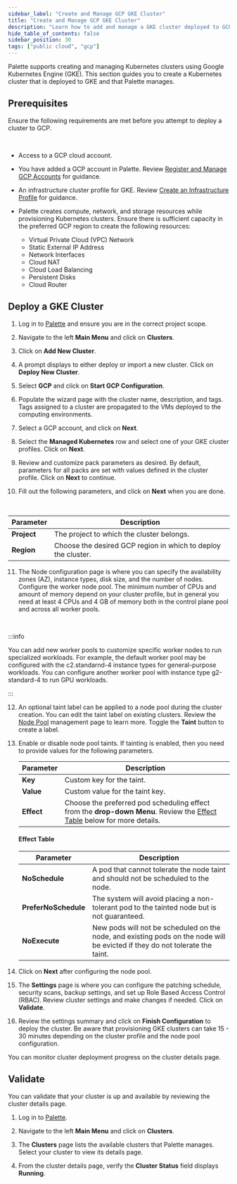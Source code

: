 ```yaml
---
sidebar_label: "Create and Manage GCP GKE Cluster"
title: "Create and Manage GCP GKE Cluster"
description: "Learn how to add and manage a GKE cluster deployed to GCP with Palette."
hide_table_of_contents: false
sidebar_position: 30
tags: ["public cloud", "gcp"]
---
```


Palette supports creating and managing Kubernetes clusters using Google Kubernetes Engine (GKE). This section guides you
to create a Kubernetes cluster that is deployed to GKE and that Palette manages.

## Prerequisites

Ensure the following requirements are met before you attempt to deploy a cluster to GCP.

<br />

- Access to a GCP cloud account.

- You have added a GCP account in Palette. Review
  [Register and Manage GCP Accounts](/clusters/public-cloud/gcp/add-gcp-accounts) for guidance.

- An infrastructure cluster profile for GKE. Review
  [Create an Infrastructure Profile](../../../profiles/cluster-profiles/create-cluster-profiles/create-infrastructure-profile.md)
  for guidance.

- Palette creates compute, network, and storage resources while provisioning Kubernetes clusters. Ensure there is
  sufficient capacity in the preferred GCP region to create the following resources:
  - Virtual Private Cloud (VPC) Network
  - Static External IP Address
  - Network Interfaces
  - Cloud NAT
  - Cloud Load Balancing
  - Persistent Disks
  - Cloud Router

## Deploy a GKE Cluster

1. Log in to [Palette](https://console.spectrocloud.com) and ensure you are in the correct project scope.

2. Navigate to the left **Main Menu** and click on **Clusters**.

3. Click on **Add New Cluster**.

4. A prompt displays to either deploy or import a new cluster. Click on **Deploy New Cluster**.

5. Select **GCP** and click on **Start GCP Configuration**.

6. Populate the wizard page with the cluster name, description, and tags. Tags assigned to a cluster are propagated to
   the VMs deployed to the computing environments.

7. Select a GCP account, and click on **Next**.

8. Select the **Managed Kubernetes** row and select one of your GKE cluster profiles. Click on **Next**.

9. Review and customize pack parameters as desired. By default, parameters for all packs are set with values defined in
   the cluster profile. Click on **Next** to continue.

10. Fill out the following parameters, and click on **Next** when you are done.

<br />

| Parameter   | Description                                                   |
| ----------- | ------------------------------------------------------------- |
| **Project** | The project to which the cluster belongs.                     |
| **Region**  | Choose the desired GCP region in which to deploy the cluster. |

11. The Node configuration page is where you can specify the availability zones (AZ), instance types, disk size, and the
    number of nodes. Configure the worker node pool. The minimum number of CPUs and amount of memory depend on your
    cluster profile, but in general you need at least 4 CPUs and 4 GB of memory both in the control plane pool and
    across all worker pools.

<br />

:::info

You can add new worker pools to customize specific worker nodes to run specialized workloads. For example, the default
worker pool may be configured with the c2.standarnd-4 instance types for general-purpose workloads. You can configure
another worker pool with instance type g2-standard-4 to run GPU workloads.

:::

12. An optional taint label can be applied to a node pool during the cluster creation. You can edit the taint label on
    existing clusters. Review the [Node Pool](../../cluster-management/node-pool.md) management page to learn more.
    Toggle the **Taint** button to create a label.

13. Enable or disable node pool taints. If tainting is enabled, then you need to provide values for the following
    parameters.

    | **Parameter** | **Description**                                                                                                                                                 |
    | ------------- | --------------------------------------------------------------------------------------------------------------------------------------------------------------- |
    | **Key**       | Custom key for the taint.                                                                                                                                       |
    | **Value**     | Custom value for the taint key.                                                                                                                                 |
    | **Effect**    | Choose the preferred pod scheduling effect from the **drop-down Menu**. Review the [Effect Table](create-gcp-iaas-cluster#effect-table) below for more details. |

    #### Effect Table

    | **Parameter**        | **Description**                                                                                                              |
    | -------------------- | ---------------------------------------------------------------------------------------------------------------------------- |
    | **NoSchedule**       | A pod that cannot tolerate the node taint and should not be scheduled to the node.                                           |
    | **PreferNoSchedule** | The system will avoid placing a non-tolerant pod to the tainted node but is not guaranteed.                                  |
    | **NoExecute**        | New pods will not be scheduled on the node, and existing pods on the node will be evicted if they do not tolerate the taint. |

14. Click on **Next** after configuring the node pool.

15. The **Settings** page is where you can configure the patching schedule, security scans, backup settings, and set up
    Role Based Access Control (RBAC). Review cluster settings and make changes if needed. Click on **Validate**.

16. Review the settings summary and click on **Finish Configuration** to deploy the cluster. Be aware that provisioning
    GKE clusters can take 15 - 30 minutes depending on the cluster profile and the node pool configuration.

You can monitor cluster deployment progress on the cluster details page.

## Validate

You can validate that your cluster is up and available by reviewing the cluster details page.

1. Log in to [Palette](https://console.spectrocloud.com).

2. Navigate to the left **Main Menu** and click on **Clusters**.

3. The **Clusters** page lists the available clusters that Palette manages. Select your cluster to view its details
   page.

4. From the cluster details page, verify the **Cluster Status** field displays **Running**.
